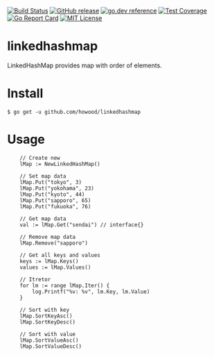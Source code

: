 [![Build Status](https://travis-ci.org/howood/linkedhashmap.svg?branch=master)](https://travis-ci.org/howood/linkedhashmap)
[![GitHub release](http://img.shields.io/github/release/howood/linkedhashmap.svg?style=flat-square)][release]
[![go.dev reference](https://img.shields.io/badge/go.dev-reference-007d9c?logo=go&logoColor=white&style=flat-square)](https://pkg.go.dev/github.com/howood/linkedhashmap)
[![Test Coverage](https://api.codeclimate.com/v1/badges/203a651b28ac2017b4a1/test_coverage)](https://codeclimate.com/github/howood/linkedhashmap/test_coverage)
[![Go Report Card](https://goreportcard.com/badge/github.com/howood/linkedhashmap)](https://goreportcard.com/report/github.com/howood/linkedhashmap)
[![MIT License](http://img.shields.io/badge/license-MIT-blue.svg?style=flat-square)][license]

[release]: https://github.com/howood/linkedhashmap/releases
[license]: https://github.com/howood/linkedhashmap/blob/master/LICENSE

# linkedhashmap

LinkedHashMap provides map with order of elements.

# Install

```
$ go get -u github.com/howood/linkedhashmap
```

# Usage

```
	// Create new
	lMap := NewLinkedHashMap()

	// Set map data
	lMap.Put("tokyo", 3)
	lMap.Put("yokohama", 23)
	lMap.Put("kyoto", 44)
	lMap.Put("sapporo", 65)
	lMap.Put("fukuoka", 76)

	// Get map data
	val := lMap.Get("sendai") // interface{}

	// Remove map data
	lMap.Remove("sapporo")

	// Get all keys and values
	keys := lMap.Keys()
	values := lMap.Values()

	// Itretor
	for lm := range lMap.Iter() {
		log.Printf("%v: %v", lm.Key, lm.Value)
	}

	// Sort with key
	lMap.SortKeyAsc()
	lMap.SortKeyDesc()

	// Sort with value
	lMap.SortValueAsc()
	lMap.SortValueDesc()

```
